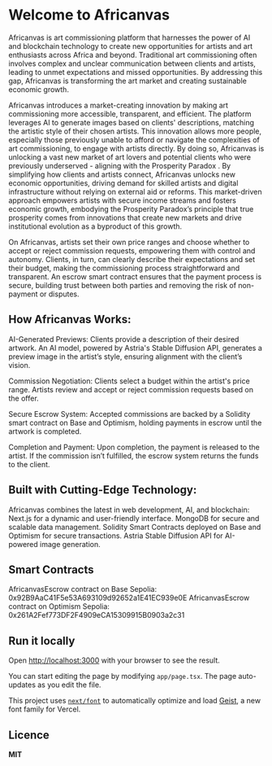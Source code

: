 # Welcome to Africanvas

Africanvas is art commissioning platform that harnesses the power of AI and blockchain technology to create new opportunities for artists and art enthusiasts across Africa and beyond. Traditional art commissioning often involves complex and unclear communication between clients and artists, leading to unmet expectations and missed opportunities. By addressing this gap, Africanvas is transforming the art market and creating sustainable economic growth.

Africanvas introduces a market-creating innovation by making art commissioning more accessible, transparent, and efficient. The platform leverages AI to generate images based on clients' descriptions, matching the artistic style of their chosen artists. This innovation allows more people, especially those previously unable to afford or navigate the complexities of art commissioning, to engage with artists directly. By doing so, Africanvas is unlocking a vast new market of art lovers and potential clients who were previously underserved - aligning with the Prosperity Paradox . By simplifying how clients and artists connect, Africanvas unlocks new economic opportunities, driving demand for skilled artists and digital infrastructure without relying on external aid or reforms. This market-driven approach empowers artists with secure income streams and fosters economic growth, embodying the Prosperity Paradox’s principle that true prosperity comes from innovations that create new markets and drive institutional evolution as a byproduct of this growth.

On Africanvas, artists set their own price ranges and choose whether to accept or reject commission requests, empowering them with control and autonomy. Clients, in turn, can clearly describe their expectations and set their budget, making the commissioning process straightforward and transparent. An escrow smart contract ensures that the payment process is secure, building trust between both parties and removing the risk of non-payment or disputes.

## How Africanvas Works:

AI-Generated Previews: Clients provide a description of their desired artwork. An AI model, powered by Astria's Stable Diffusion API, generates a preview image in the artist’s style, ensuring alignment with the client’s vision.

Commission Negotiation: Clients select a budget within the artist's price range. Artists review and accept or reject commission requests based on the offer.

Secure Escrow System: Accepted commissions are backed by a Solidity smart contract on Base and Optimism, holding payments in escrow until the artwork is completed.

Completion and Payment: Upon completion, the payment is released to the artist. If the commission isn’t fulfilled, the escrow system returns the funds to the client.

## Built with Cutting-Edge Technology:

Africanvas combines the latest in web development, AI, and blockchain:
Next.js for a dynamic and user-friendly interface.
MongoDB for secure and scalable data management.
Solidity Smart Contracts deployed on Base and Optimism for secure transactions.
Astria Stable Diffusion API for AI-powered image generation.

## Smart Contracts

AfricanvasEscrow contract on Base Sepolia: 0x92B9AaC41F5e53A693109d92652a1E41EC939e0E
AfricanvasEscrow contract on Optimism Sepolia: 0x261A2Fef773DF2F4909eCA15309915B0903a2c31

## Run it locally

Open [http://localhost:3000](http://localhost:3000) with your browser to see the result.

You can start editing the page by modifying `app/page.tsx`. The page auto-updates as you edit the file.

This project uses [`next/font`](https://nextjs.org/docs/app/building-your-application/optimizing/fonts) to automatically optimize and load [Geist](https://vercel.com/font), a new font family for Vercel.

## Licence

**MIT**
